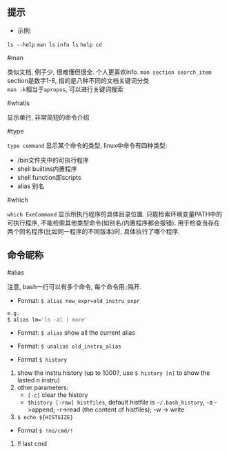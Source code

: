 ## 提示

- 示例:

`ls --help` 
`man ls`
`info ls`
`help cd`

#man

类似文档, 例子少, 很难懂但很全. 个人更喜欢info. `man section search_item`  
section是数字1-8, 指的是八种不同的文档关键词分类  
`man -k`相当于`apropos`, 可以进行关键词搜索 

#whatis

显示单行, 非常简短的命令介绍


#type 

`type command` 显示某个命令的类型, linux中命令有四种类型:
- /bin文件夹中的可执行程序
- shell builtins内置程序
- shell function即scripts
- alias 别名

#which

`which ExeCommand` 显示所执行程序的具体目录位置. 只能检索环境变量PATH中的可执行程序, 不能检索其他类型命令(如别名/内置程序都会报错). 用于检查当存在两个同名程序(比如同一程序的不同版本)时, 具体执行了哪个程序.

## 命令昵称

#alias

注意, bash一行可以有多个命令, 每个命令用`;`隔开.

- Format: `$ alias new_expr=old_instru_expr`
```bash
e.g.
$ alias lm='ls -al | more'
```

- Format: `$ alias`
show all the current alias

- Format: `$ unalias old_instru_alias`

- Format `$ history`
1. show the instru history (up to 1000?, use `$ history [n]` to show the lasted n instru)
2. other parameters: 
	- `[-c]` clear the history
	- `$history [-raw] histfiles`, default histfile is `~/.bash_history`, -a ->append; -r->read (the content of histfiles); -w -> write
3. `$ echo ${HISTSIZE}`

- Format `$ !no/cmd/!`
1. !! last cmd